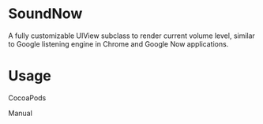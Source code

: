 SoundNow
========

A fully customizable UIView subclass to render current volume level, similar to Google listening engine in Chrome and Google Now applications.

Usage
========

CocoaPods

Manual
